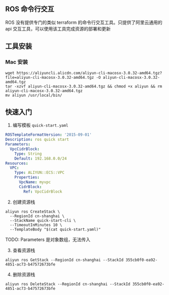 ## ROS 命令行交互

ROS 没有提供专门的类似 terraform 的命令行交互工具。只提供了阿里云通用的 api 交互工具，可以使用该工具完成资源的部署和更新

## 工具安装

### Mac 安装

```shell
wget https://aliyuncli.alicdn.com/aliyun-cli-macosx-3.0.32-amd64.tgz?file=aliyun-cli-macosx-3.0.32-amd64.tgz -O aliyun-cli-macosx-3.0.32-amd64.tgz
tar -xzvf aliyun-cli-macosx-3.0.32-amd64.tgz && chmod +x aliyun && rm aliyun-cli-macosx-3.0.32-amd64.tgz
mv aliyun /usr/local/bin/
```

## 快速入门

1. 编写模板 `quick-start.yaml`

```yaml
ROSTemplateFormatVersion: '2015-09-01'
Description: ros quick start
Parameters:
  VpcCidrBlock:
    Type: String
    Default: 192.168.0.0/24
Resources:
  VPC:
    Type: ALIYUN::ECS::VPC
    Properties:
      VpcName: myvpc
      CidrBlock:
        Ref: VpcCidrBlock
```

2. 创建资源栈

```shell
aliyun ros CreateStack \
  --RegionId cn-shanghai \
  --StackName quick-start-cli \
  --TimeoutInMinutes 10 \
  --TemplateBody "$(cat quick-start.yaml)"
```

TODO: Parameters 是对象数组，无法传入

3. 查看资源栈

```shell
aliyun ros GetStack --RegionId cn-shanghai --StackId 355cb0f0-ea92-4851-ac73-b47572673bfe
```

4. 删除资源栈

```shell
aliyun ros DeleteStack --RegionId cn-shanghai --StackId 355cb0f0-ea92-4851-ac73-b47572673bfe
```
